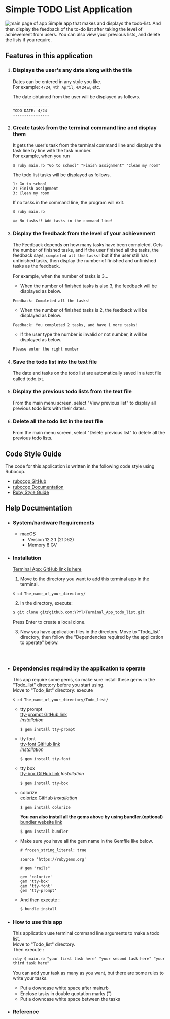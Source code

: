 # Simple TODO List Application  
![main page of app](./docs/screenshots_of_app/main_page.png)
Simple app that makes and displays the todo-list. And then display the feedback of the to-do list after taking the level of achievement from users.
You can also view your previous lists, and delete the lists if you require.  
  
  
## **Features in this application**  

1. ### **Displays the user's any date along with the title**  
   Dates can be entered in any style you like.  
   For example: `4/24`, `4th April`, `4月24日`, etc.  
   
   The date obtained from the user will be displayed as follows.  
   ```
   ----------------
   TODO DATE: 4/24 
   ----------------
   ```

1. ### **Create tasks from the terminal command line and display them**  
   It gets the user's task from the terminal command line and displays the task line by line with the task number.  
   For example, when you run 
   ```
   $ ruby main.rb "Go to school" "Finish assignment" "Clean my room"
   ```
   The todo list tasks will be displayed as follows.  

   ```
   1: Go to school  
   2: Finish assignment  
   3: Clean my room
   ```
   If no tasks in the command line, the program will exit.  
   ```
   $ ruby main.rb

   => No tasks!! Add tasks in the command line!
   ```



1. ### **Display the feedback from the level of your achievement**
   The Feedback depends on how many tasks have been completed. Gets the number of finished tasks, and if the user finished all the tasks, the feedback says, `completed all the tasks!` but if the user still has unfinished tasks, then display the number of finished and unfinished tasks as the feedback.   

   For example, when the number of tasks is 3...  
   - When the number of finished tasks is also 3, the feedback will be displayed as below.  
   ```
   Feedback: Completed all the tasks!
   ```
   - When the number of finished tasks is 2, the feedback will be displayed as below.
   ```
   Feedback: You completed 2 tasks, and have 1 more tasks!
   ```
   - If the user type the number is invalid or not number, it will be displayed as below.
   ```
   Please enter the right number
   ```

1. ### **Save the todo list into the text file**  
   The date and tasks on the todo list are automatically saved in a text file called todo.txt.  
  
  
1. ### **Display the previous todo lists from the text file**
   From the main menu screen, select "View previous list" to display all previous todo lists with their dates.


1. ### **Delete all the todo list in the text file**
    From the main menu screen, select "Delete previous list" to detele all the previous todo lists.

## **Code Style Guide**
   The code for this application is written in the following code style using Rubocop.  
   - [rubocop GitHub](https://github.com/rubocop/rubocop)  
   - [rubocop Documentation](https://docs.rubocop.org/rubocop/index.html)  
   - [Ruby Style Guide](https://rubystyle.guide/) 

## **Help Documentation**

- ### **System/hardware Requirements**
   - macOS 
     - Version 12.2.1 (21D62)
     - Memory 8 GV


- ### **Installation**
   [Terminal App: GitHub link is here](https://github.com/YPYT/Terminal_App_todo_list)  
     
   1. Move to the directory you want to add this terminal app in the terminal.  
   ``` 
   $ cd The_name_of_your_directory/
   ```  

   2. In the directory, execute:
   ```
   $ git clone git@github.com:YPYT/Terminal_App_todo_list.git
   ```  
   Press Enter to create a local clone.

   3. Now you have application files in the directory. Move to "Todo_list" directory, then follow the "Dependencies required by the application to operate" below.    
  　　  
  　　  
- ### **Dependencies required by the application to operate**
   This app require some gems, so make sure install these gems in the "Todo_list" directory before you start using.   
   Move to "Todo_list" directory: execute
   ``` 
   $ cd The_name_of_your_directory/Todo_list/
   ```

   - tty prompt  
     [tty-prompt GitHub link](https://github.com/piotrmurach/tty-prompt)  
     *Installation*  
     ```
     $ gem install tty-prompt
     ```  

   - tty font  
     [tty-font GitHub link](https://github.com/piotrmurach/tty-font)  
     *Installation*   
     ```
     $ gem install tty-font
     ```  

   - tty box  
     [tty-box GitHub link](https://github.com/piotrmurach/tty-box)
     *Installation*  
     ```
     $ gem install tty-box  
     ``` 

   - colorize  
     [colorize GitHub](https://github.com/fazibear/colorize)
     *Installation*  
     ```
     $ gem install colorize
     ```  
     
     **You can also install all the gems above by using bundler.(optional)**  
     [bundler website link](https://bundler.io/)
     
     ``` 
     $ gem install bundler
     ```

   - Make sure you have all the gem name in the Gemfile like below.  
     ``` 
     # frozen_string_literal: true

     source 'https://rubygems.org'

     # gem "rails"

     gem 'colorize'
     gem 'tty-box'
     gem 'tty-font'
     gem 'tty-prompt'
     ``` 

   - And then execute :
     ```
     $ bundle install 
     ```

- ### **How to use this app**
   This application use terminal command line arguments to make a todo list.    
   Move to "Todo_list" directory.  
   Then execute :  
   ```
   ruby $ main.rb "your first task here" "your second task here" "your third task here"
   ```
   You can add your task as many as you want, but there are some rules to write your tasks.  
   - Put a downcase white space after main.rb
   - Enclose tasks in double quotation marks (")
   - Put a downcase white space between the tasks  


- ### **Reference**
   
